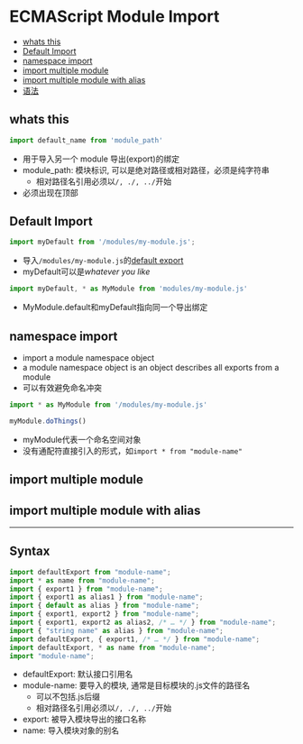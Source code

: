 # ECMAScript Module Import

* [whats this](#whats-this)
* [Default Import](#default-import)
* [namespace import](#namespace-import)
* [import multiple module](#import-multiple-module)
* [import multiple module with alias](#import-multiple-module-with-alias)
* [语法](#语法)

## whats this

```js
import default_name from 'module_path'
```

- 用于导入另一个 module 导出(export)的绑定
- module_path: 模块标识, 可以是绝对路径或相对路径，必须是纯字符串
  - 相对路径名引用必须以`/, ./, ../`开始
- 必须出现在顶部

## Default Import

```js
import myDefault from '/modules/my-module.js';
```

- 导入`/modules/my-module.js`的[default export](javascript-module-export.md#default-export)
- myDefault可以是*whatever you like*

```js
import myDefault, * as MyModule from 'modules/my-module.js'
```

- MyModule.default和myDefault指向同一个导出绑定

## namespace import

- import a module namespace object
- a module namespace object is an object describes all exports from a module
- 可以有效避免命名冲突

```js
import * as MyModule from '/modules/my-module.js'

myModule.doThings()
```

- myModule代表一个命名空间对象
- 没有通配符直接引入的形式，如`import * from "module-name"`


## import multiple module

## import multiple module with alias

***

## Syntax

```js
import defaultExport from "module-name";
import * as name from "module-name";
import { export1 } from "module-name";
import { export1 as alias1 } from "module-name";
import { default as alias } from "module-name";
import { export1, export2 } from "module-name";
import { export1, export2 as alias2, /* … */ } from "module-name";
import { "string name" as alias } from "module-name";
import defaultExport, { export1, /* … */ } from "module-name";
import defaultExport, * as name from "module-name";
import "module-name";
```

- defaultExport: 默认接口引用名
- module-name: 要导入的模块, 通常是目标模块的.js文件的路径名
  - 可以不包括.js后缀
  - 相对路径名引用必须以`/, ./, ../`开始
- export: 被导入模块导出的接口名称
- name: 导入模块对象的别名
